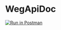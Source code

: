 # WegApiDoc


[![Run in Postman](https://run.pstmn.io/button.svg)](https://www.getpostman.com/run-collection/70f98dd5a534e2b0040c)
